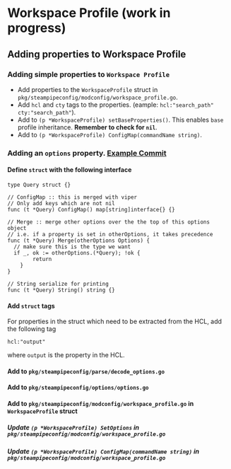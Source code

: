 # Workspace Profile (work in progress)

## Adding properties to Workspace Profile

### Adding simple properties to `Workspace Profile`

* Add properties to the `WorkspaceProfile` struct in `pkg/steampipeconfig/modconfig/workspace_profile.go`.
* Add `hcl` and `cty` tags to the properties. (eample: `hcl:"search_path" cty:"search_path"`).
* Add to `(p *WorkspaceProfile) setBaseProperties()`. This enables `base` profile inheritance. **Remember to check for `nil`**.
* Add to `(p *WorkspaceProfile) ConfigMap(commandName string)`.

### Adding an `options` property. [Example Commit](https://github.com/turbot/steampipe/pull/3228/commits/642f6fd20cf98aed2e2ab393a9d86345b53872a1)

#### Define `struct` with the following interface

```
type Query struct {}

// ConfigMap :: this is merged with viper
// Only add keys which are not nil
func (t *Query) ConfigMap() map[string]interface{} {}

// Merge :: merge other options over the the top of this options object
// i.e. if a property is set in otherOptions, it takes precedence
func (t *Query) Merge(otherOptions Options) {
  // make sure this is the type we want
  if _, ok := otherOptions.(*Query); !ok {
		return
	}
}

// String serialize for printing
func (t *Query) String() string {}
```

#### Add `struct` tags

For properties in the struct which need to be extracted from the HCL, add the following tag

```
hcl:"output"
```

where `output` is the property in the HCL.

#### Add to `pkg/steampipeconfig/parse/decode_options.go`
#### Add to `pkg/steampipeconfig/options/options.go`
#### Add to `pkg/steampipeconfig/modconfig/workspace_profile.go` in `WorkspaceProfile` struct
##### Update `(p *WorkspaceProfile) SetOptions` in `pkg/steampipeconfig/modconfig/workspace_profile.go`
##### Update `(p *WorkspaceProfile) ConfigMap(commandName string)` in `pkg/steampipeconfig/modconfig/workspace_profile.go`